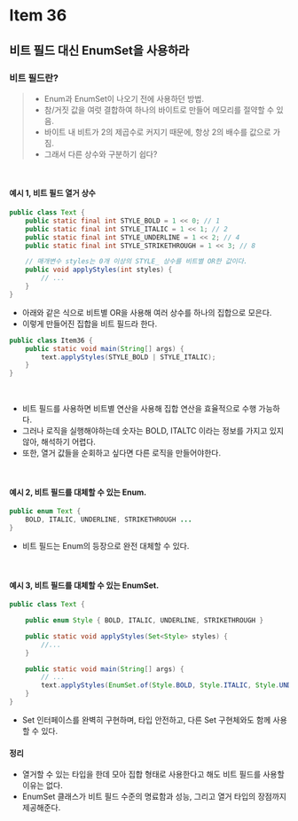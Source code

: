 # Item 36

## 비트 필드 대신 EnumSet을 사용하라

### 비트 필드란?
> - Enum과 EnumSet이 나오기 전에 사용하던 방법.
> - 참/거짓 값을 여럿 결합하여 하나의 바이트로 만들어 메모리를 절약할 수 있음.
> - 바이트 내 비트가 2의 제곱수로 커지기 때문에, 항상 2의 배수를 값으로 가짐.
> - 그래서 다른 상수와 구분하기 쉽다?
<br>

#### 예시 1, 비트 필드 열거 상수
```java
public class Text {
    public static final int STYLE_BOLD = 1 << 0; // 1
    public static final int STYLE_ITALIC = 1 << 1; // 2
    public static final int STYLE_UNDERLINE = 1 << 2; // 4
    public static final int STYLE_STRIKETHROUGH = 1 << 3; // 8

    // 매개변수 styles는 0개 이상의 STYLE_ 상수를 비트별 OR한 값이다.
    public void applyStyles(int styles) {
        // ...
    }
}
```
- 아래와 같은 식으로 비트별 OR을 사용해 여러 상수를 하나의 집합으로 모은다.
- 이렇게 만들어진 집합을 비트 필드라 한다.
```java
public class Item36 {
    public static void main(String[] args) {
        text.applyStyles(STYLE_BOLD | STYLE_ITALIC);
    }
}
```
<br>

- 비트 필드를 사용하면 비트별 연산을 사용해 집합 연산을 효율적으로 수행 가능하다.
- 그러나 로직을 실행해야하는데 숫자는 BOLD, ITALTC 이라는 정보를 가지고 있지 않아, 해석하기 어렵다.
- 또한, 열거 값들을 순회하고 싶다면 다른 로직을 만들어야한다. 
<br>

#### 예시 2, 비트 필드를 대체할 수 있는 Enum.

```java
public enum Text {
    BOLD, ITALIC, UNDERLINE, STRIKETHROUGH ...
}
```
- 비트 필드는 Enum의 등장으로 완전 대체할 수 있다.
<br>

#### 예시 3, 비트 필드를 대체할 수 있는 EnumSet.
```java
public class Text {

    public enum Style { BOLD, ITALIC, UNDERLINE, STRIKETHROUGH }

    public static void applyStyles(Set<Style> styles) {
        //...
    }

    public static void main(String[] args) {
        // ...
        text.applyStyles(EnumSet.of(Style.BOLD, Style.ITALIC, Style.UNDERLINE));
    }
}
```
- Set 인터페이스를 완벽히 구현하며, 타입 안전하고, 다른 Set 구현체와도 함께 사용할 수 있다.

#### 정리
- 열거할 수 있는 타입을 한데 모아 집합 형태로 사용한다고 해도 비트 필드를 사용할 이유는 없다.
- EnumSet 클래스가 비트 필드 수준의 명료함과 성능, 그리고 열거 타입의 장점까지 제공해준다.
